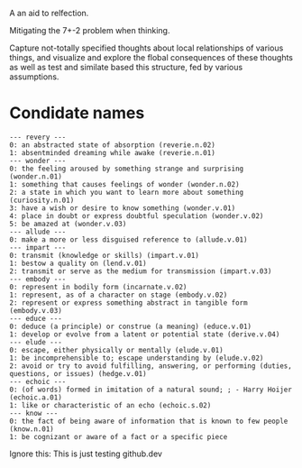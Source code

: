 A an aid to relfection.

Mitigating the 7+-2 problem when thinking.

Capture not-totally specified thoughts about local relationships of various things, and visualize and explore the flobal consequences of these thoughts 
as well as test and similate based this structure, fed by various assumptions.


# Condidate names

```
--- revery ---
0: an abstracted state of absorption (reverie.n.02)
1: absentminded dreaming while awake (reverie.n.01)
--- wonder ---
0: the feeling aroused by something strange and surprising (wonder.n.01)
1: something that causes feelings of wonder (wonder.n.02)
2: a state in which you want to learn more about something (curiosity.n.01)
3: have a wish or desire to know something (wonder.v.01)
4: place in doubt or express doubtful speculation (wonder.v.02)
5: be amazed at (wonder.v.03)
--- allude ---
0: make a more or less disguised reference to (allude.v.01)
--- impart ---
0: transmit (knowledge or skills) (impart.v.01)
1: bestow a quality on (lend.v.01)
2: transmit or serve as the medium for transmission (impart.v.03)
--- embody ---
0: represent in bodily form (incarnate.v.02)
1: represent, as of a character on stage (embody.v.02)
2: represent or express something abstract in tangible form (embody.v.03)
--- educe ---
0: deduce (a principle) or construe (a meaning) (educe.v.01)
1: develop or evolve from a latent or potential state (derive.v.04)
--- elude ---
0: escape, either physically or mentally (elude.v.01)
1: be incomprehensible to; escape understanding by (elude.v.02)
2: avoid or try to avoid fulfilling, answering, or performing (duties, questions, or issues) (hedge.v.01)
--- echoic ---
0: (of words) formed in imitation of a natural sound; ; - Harry Hoijer (echoic.a.01)
1: like or characteristic of an echo (echoic.s.02)
--- know ---
0: the fact of being aware of information that is known to few people (know.n.01)
1: be cognizant or aware of a fact or a specific piece
```

Ignore this: This is just testing github.dev